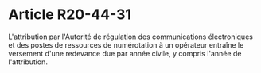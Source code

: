 # Article R20-44-31

L'attribution par l'Autorité de régulation des communications électroniques et des postes de ressources de numérotation à un opérateur entraîne le versement d'une redevance due par année civile, y compris l'année de l'attribution.